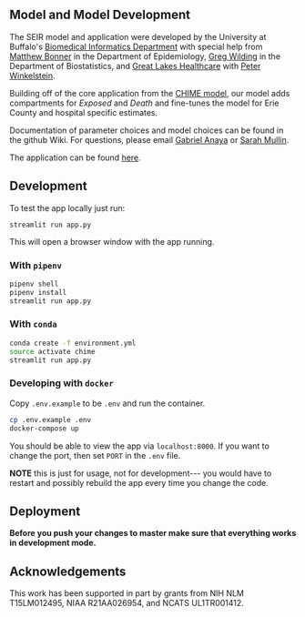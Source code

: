 ## Model and Model Development
The SEIR model and application were developed by the University at Buffalo's [Biomedical Informatics Department](http://medicine.buffalo.edu/departments/biomedical-informatics.html) with special help from [Matthew Bonner](http://sphhp.buffalo.edu/epidemiology-and-environmental-health/faculty-and-staff/faculty-directory/mrbonner.html) in the Department of Epidemiology, [Greg Wilding](http://sphhp.buffalo.edu/biostatistics/faculty-and-staff/faculty-directory/gwilding.html) in the Department of Biostatistics, and [Great Lakes Healthcare](https://www.greatlakeshealth.com) with [Peter Winkelstein](http://medicine.buffalo.edu/faculty/profile.html?ubit=pwink). 

Building off of the core application from the [CHIME model](https://github.com/CodeForPhilly/chime/), our model adds compartments for _Exposed_ and _Death_ and fine-tunes the model for Erie County and hospital specific estimates.

Documentation of parameter choices and model choices can be found in the github Wiki.  For questions, please email [Gabriel Anaya](ganaya@buffalo.edu) or [Sarah Mullin](sarahmul@buffalo.edu).  

The application can be found [here](https://khcovid19.herokuapp.com).

## Development
To test the app locally just run:

`streamlit run app.py`

This will open a browser window with the app running.

### With `pipenv`
```bash
pipenv shell
pipenv install
streamlit run app.py
```

### With `conda` 
```bash
conda create -f environment.yml
source activate chime
streamlit run app.py
```

### Developing with `docker`

Copy `.env.example` to be `.env` and run the container.

```bash
cp .env.example .env
docker-compose up
```

You should be able to view the app via `localhost:8000`. If you want to change the
port, then set `PORT` in the `.env` file.

**NOTE** this is just for usage, not for development--- you would have to restart and possibly rebuild the app every time you change the code. 

## Deployment
**Before you push your changes to master make sure that everything works in development mode.**

## Acknowledgements

This work has been supported in part by grants from NIH NLM T15LM012495, NIAA R21AA026954, and NCATS UL1TR001412.

